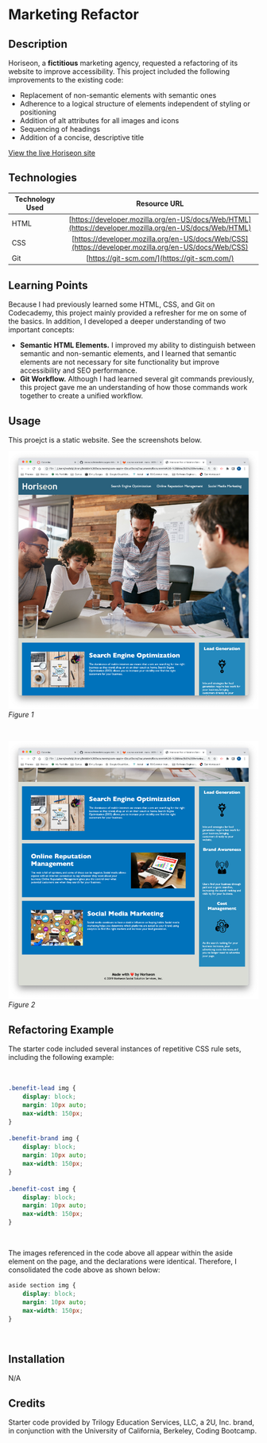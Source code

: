 # Marketing Refactor

## Description 

Horiseon, a **fictitious** marketing agency, requested a refactoring of its website to improve accessibility. This project included the following improvements to the existing code:
* Replacement of non-semantic elements with semantic ones
* Adherence to a logical structure of elements independent of styling or positioning
* Addition of alt attributes for all images and icons
* Sequencing of headings
* Addition of a concise, descriptive title


[View the live Horiseon site](https://rmoscoe.github.io/marketing-refactor/)
<br>

## Technologies

| Technology Used         | Resource URL           | 
| ------------- |:-------------:| 
| HTML    | [https://developer.mozilla.org/en-US/docs/Web/HTML](https://developer.mozilla.org/en-US/docs/Web/HTML) | 
| CSS     | [https://developer.mozilla.org/en-US/docs/Web/CSS](https://developer.mozilla.org/en-US/docs/Web/CSS)      |   
| Git | [https://git-scm.com/](https://git-scm.com/)     |   

## Learning Points

Because I had previously learned some HTML, CSS, and Git on Codecademy, this project mainly provided a refresher for me on some of the basics. In addition, I developed a deeper understanding of two important concepts:
* **Semantic HTML Elements.** I improved my ability to distinguish between semantic and non-semantic elements, and I learned that semantic elements are not necessary for site functionality but improve accessibility and SEO performance.
* **Git Workflow.** Although I had learned several git commands previously, this project gave me an understanding of how those commands work together to create a unified workflow.

## Usage

This proejct is a static website. See the screenshots below.

![screenshot of Horiseon website](./assets/images/Horiseon1.png)
*Figure 1*

<br />

![screenshot of Horiseon website](./assets/images/Horiseon2.png)
*Figure 2*
<br />

## Refactoring Example

The starter code included several instances of repetitive CSS rule sets, including the following example:

<br />

```CSS
.benefit-lead img {
    display: block;
    margin: 10px auto;
    max-width: 150px;
}

.benefit-brand img {
    display: block;
    margin: 10px auto;
    max-width: 150px;
}

.benefit-cost img {
    display: block;
    margin: 10px auto;
    max-width: 150px;
}
```
<br />

The images referenced in the code above all appear within the aside element on the page, and the declarations were identical. Therefore, I consolidated the code above as shown below:
<br />

```CSS
aside section img { 
    display: block;
    margin: 10px auto;
    max-width: 150px;
}
```
<br />

## Installation

N/A

## Credits

Starter code provided by Trilogy Education Services, LLC, a 2U, Inc. brand, in conjunction with the University of California, Berkeley, Coding Bootcamp.